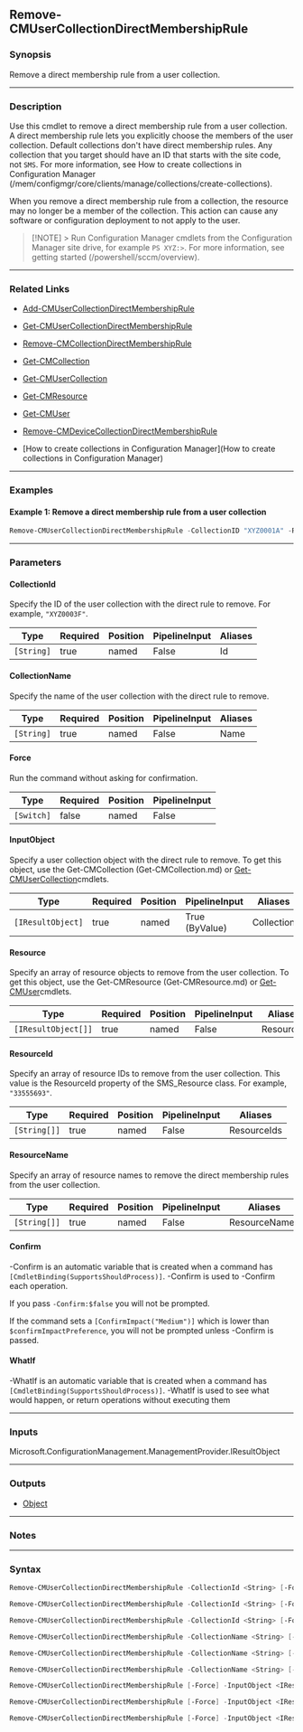 Remove-CMUserCollectionDirectMembershipRule
-------------------------------------------




### Synopsis
Remove a direct membership rule from a user collection.



---


### Description

Use this cmdlet to remove a direct membership rule from a user collection. A direct membership rule lets you explicitly choose the members of the user collection. Default collections don't have direct membership rules. Any collection that you target should have an ID that starts with the site code, not `SMS`. For more information, see How to create collections in Configuration Manager (/mem/configmgr/core/clients/manage/collections/create-collections).



When you remove a direct membership rule from a collection, the resource may no longer be a member of the collection. This action can cause any software or configuration deployment to not apply to the user.



> [!NOTE] > Run Configuration Manager cmdlets from the Configuration Manager site drive, for example `PS XYZ:>`. For more information, see getting started (/powershell/sccm/overview).



---


### Related Links
* [Add-CMUserCollectionDirectMembershipRule](Add-CMUserCollectionDirectMembershipRule)



* [Get-CMUserCollectionDirectMembershipRule](Get-CMUserCollectionDirectMembershipRule)



* [Remove-CMCollectionDirectMembershipRule](Remove-CMCollectionDirectMembershipRule)



* [Get-CMCollection](Get-CMCollection)



* [Get-CMUserCollection](Get-CMUserCollection)



* [Get-CMResource](Get-CMResource)



* [Get-CMUser](Get-CMUser)



* [Remove-CMDeviceCollectionDirectMembershipRule](Remove-CMDeviceCollectionDirectMembershipRule)



* [How to create collections in Configuration Manager](How to create collections in Configuration Manager)





---


### Examples
#### Example 1: Remove a direct membership rule from a user collection
```PowerShell
Remove-CMUserCollectionDirectMembershipRule -CollectionID "XYZ0001A" -ResourceId "33555693"
```



---


### Parameters
#### **CollectionId**

Specify the ID of the user collection with the direct rule to remove. For example, `"XYZ0003F"`.






|Type      |Required|Position|PipelineInput|Aliases|
|----------|--------|--------|-------------|-------|
|`[String]`|true    |named   |False        |Id     |



#### **CollectionName**

Specify the name of the user collection with the direct rule to remove.






|Type      |Required|Position|PipelineInput|Aliases|
|----------|--------|--------|-------------|-------|
|`[String]`|true    |named   |False        |Name   |



#### **Force**

Run the command without asking for confirmation.






|Type      |Required|Position|PipelineInput|
|----------|--------|--------|-------------|
|`[Switch]`|false   |named   |False        |



#### **InputObject**

Specify a user collection object with the direct rule to remove. To get this object, use the Get-CMCollection (Get-CMCollection.md) or [Get-CMUserCollection](Get-CMUserCollection.md)cmdlets.






|Type             |Required|Position|PipelineInput |Aliases   |
|-----------------|--------|--------|--------------|----------|
|`[IResultObject]`|true    |named   |True (ByValue)|Collection|



#### **Resource**

Specify an array of resource objects to remove from the user collection. To get this object, use the Get-CMResource (Get-CMResource.md) or [Get-CMUser](Get-CMUser.md)cmdlets.






|Type               |Required|Position|PipelineInput|Aliases  |
|-------------------|--------|--------|-------------|---------|
|`[IResultObject[]]`|true    |named   |False        |Resources|



#### **ResourceId**

Specify an array of resource IDs to remove from the user collection. This value is the ResourceId property of the SMS_Resource class. For example, `"33555693"`.






|Type        |Required|Position|PipelineInput|Aliases    |
|------------|--------|--------|-------------|-----------|
|`[String[]]`|true    |named   |False        |ResourceIds|



#### **ResourceName**

Specify an array of resource names to remove the direct membership rules from the user collection.






|Type        |Required|Position|PipelineInput|Aliases      |
|------------|--------|--------|-------------|-------------|
|`[String[]]`|true    |named   |False        |ResourceNames|



#### **Confirm**
-Confirm is an automatic variable that is created when a command has ```[CmdletBinding(SupportsShouldProcess)]```.
-Confirm is used to -Confirm each operation.

If you pass ```-Confirm:$false``` you will not be prompted.


If the command sets a ```[ConfirmImpact("Medium")]``` which is lower than ```$confirmImpactPreference```, you will not be prompted unless -Confirm is passed.

#### **WhatIf**
-WhatIf is an automatic variable that is created when a command has ```[CmdletBinding(SupportsShouldProcess)]```.
-WhatIf is used to see what would happen, or return operations without executing them


---


### Inputs
Microsoft.ConfigurationManagement.ManagementProvider.IResultObject





---


### Outputs
* [Object](https://learn.microsoft.com/en-us/dotnet/api/System.Object)






---


### Notes




---


### Syntax
```PowerShell
Remove-CMUserCollectionDirectMembershipRule -CollectionId <String> [-Force] -Resource <IResultObject[]> [-Confirm] [-WhatIf] [<CommonParameters>]
```
```PowerShell
Remove-CMUserCollectionDirectMembershipRule -CollectionId <String> [-Force] -ResourceId <String[]> [-Confirm] [-WhatIf] [<CommonParameters>]
```
```PowerShell
Remove-CMUserCollectionDirectMembershipRule -CollectionId <String> [-Force] -ResourceName <String[]> [-Confirm] [-WhatIf] [<CommonParameters>]
```
```PowerShell
Remove-CMUserCollectionDirectMembershipRule -CollectionName <String> [-Force] -ResourceName <String[]> [-Confirm] [-WhatIf] [<CommonParameters>]
```
```PowerShell
Remove-CMUserCollectionDirectMembershipRule -CollectionName <String> [-Force] -Resource <IResultObject[]> [-Confirm] [-WhatIf] [<CommonParameters>]
```
```PowerShell
Remove-CMUserCollectionDirectMembershipRule -CollectionName <String> [-Force] -ResourceId <String[]> [-Confirm] [-WhatIf] [<CommonParameters>]
```
```PowerShell
Remove-CMUserCollectionDirectMembershipRule [-Force] -InputObject <IResultObject> -Resource <IResultObject[]> [-Confirm] [-WhatIf] [<CommonParameters>]
```
```PowerShell
Remove-CMUserCollectionDirectMembershipRule [-Force] -InputObject <IResultObject> -ResourceId <String[]> [-Confirm] [-WhatIf] [<CommonParameters>]
```
```PowerShell
Remove-CMUserCollectionDirectMembershipRule [-Force] -InputObject <IResultObject> -ResourceName <String[]> [-Confirm] [-WhatIf] [<CommonParameters>]
```

